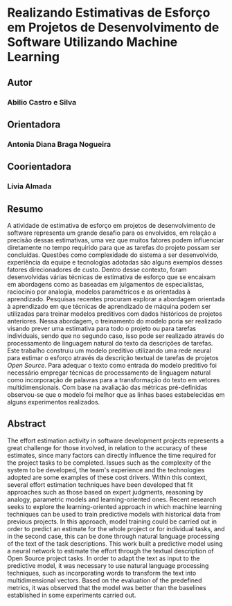 # Realizando Estimativas de Esforço em Projetos de Desenvolvimento de Software Utilizando Machine Learning

## Autor
### Abilio Castro e Silva 

## Orientadora
### Antonia Diana Braga Nogueira 

## Coorientadora
### Lívia Almada

## Resumo
A atividade de estimativa de esforço em projetos de desenvolvimento de software representa um grande desafio para os envolvidos, em relação a precisão dessas estimativas, uma vez que muitos fatores podem influenciar diretamente no tempo requirido para que as tarefas do projeto possam ser concluídas. Questões como complexidade do sistema a ser desenvolvido, experiência da equipe e tecnologias adotadas são alguns exemplos desses fatores direcionadores de custo. Dentro desse contexto, foram desenvolvidas várias técnicas de estimativa de esforço que se encaixam em abordagens como as baseadas em julgamentos de especialistas, raciocínio por analogia, modelos paramétricos e as orientadas à aprendizado. Pesquisas recentes procuram explorar a abordagem orientada à aprendizado em que técnicas de aprendizado de máquina podem ser utilizadas para treinar modelos preditivos com dados históricos de projetos anteriores. Nessa abordagem, o treinamento do modelo poria ser realizado visando prever uma estimativa para todo o projeto ou para tarefas individuais, sendo que no segundo caso, isso pode ser realizado através do processamento de linguagem natural do texto da descrições de tarefas. Este trabalho construiu um modelo preditivo utilizando uma rede neural para estimar o esforço através da descrição textual de tarefas de projetos *Open Source*. Para adequar o texto como entrada do modelo preditivo foi necessário empregar técnicas de processamento de linguagem natural como incorporação de palavras para a transformação do texto em vetores multidimensionais. Com base na avaliação das métricas pré-definidas observou-se que o modelo foi melhor que as linhas bases estabelecidas em alguns experimentos realizados.

## Abstract
The effort estimation activity in software development projects represents a great challenge for those involved, in relation to the accuracy of these estimates, since many factors can directly influence the time required for the project tasks to be completed. Issues such as the complexity of the system to be developed, the team's experience and the technologies adopted are some examples of these cost drivers. Within this context, several effort estimation techniques have been developed that fit approaches such as those based on expert judgments, reasoning by analogy, parametric models and learning-oriented ones. Recent research seeks to explore the learning-oriented approach in which machine learning techniques can be used to train predictive models with historical data from previous projects. In this approach, model training could be carried out in order to predict an estimate for the whole project or for individual tasks, and in the second case, this can be done through natural language processing of the text of the task descriptions. This work built a predictive model using a neural network to estimate the effort through the textual description of Open Source project tasks. In order to adapt the text as input to the predictive model, it was necessary to use natural language processing techniques, such as incorporating words to transform the text into multidimensional vectors. Based on the evaluation of the predefined metrics, it was observed that the model was better than the baselines established in some experiments carried out.